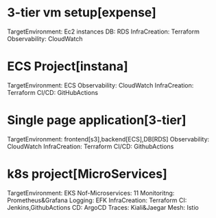 # 3-tier vm setup[expense]
TargetEnvironment: Ec2 instances
DB: RDS
InfraCreation: Terraform
Observability: CloudWatch 

# ECS Project[instana]
TargetEnvironment: ECS
Observability: CloudWatch
InfraCreation: Terraform
CI/CD: GitHubActions

# Single page application[3-tier]
TargetEnvironment: frontend[s3],backend[ECS],DB[RDS]
Observability: CloudWatch
InfraCreation: Terraform
CI/CD: GithubActions

# k8s project[MicroServices]
TargetEnvironment: EKS
Nof-Microservices: 11
Monitoritng: Prometheus&Grafana
Logging: EFK
InfraCreation: Terraform
CI: Jenkins,GithubActions
CD: ArgoCD
Traces: Kiali&Jaegar
Mesh: Istio




